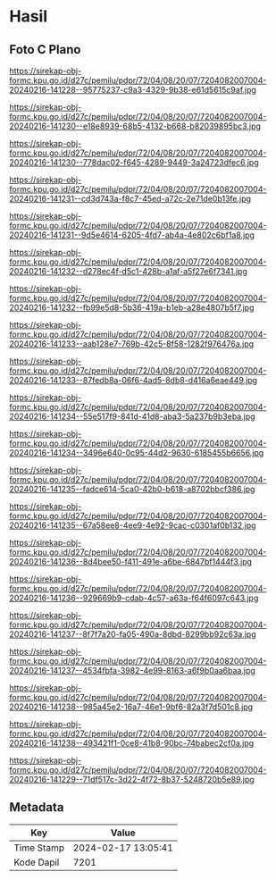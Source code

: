 # Hasil

## Foto C Plano

https://sirekap-obj-formc.kpu.go.id/d27c/pemilu/pdpr/72/04/08/20/07/7204082007004-20240216-141228--95775237-c9a3-4329-9b38-e61d5615c9af.jpg

https://sirekap-obj-formc.kpu.go.id/d27c/pemilu/pdpr/72/04/08/20/07/7204082007004-20240216-141230--e18e8939-68b5-4132-b668-b82039895bc3.jpg

https://sirekap-obj-formc.kpu.go.id/d27c/pemilu/pdpr/72/04/08/20/07/7204082007004-20240216-141230--778dac02-f645-4289-9449-3a24723dfec6.jpg

https://sirekap-obj-formc.kpu.go.id/d27c/pemilu/pdpr/72/04/08/20/07/7204082007004-20240216-141231--cd3d743a-f8c7-45ed-a72c-2e71de0b13fe.jpg

https://sirekap-obj-formc.kpu.go.id/d27c/pemilu/pdpr/72/04/08/20/07/7204082007004-20240216-141231--9d5e4614-6205-4fd7-ab4a-4e802c6bf1a8.jpg

https://sirekap-obj-formc.kpu.go.id/d27c/pemilu/pdpr/72/04/08/20/07/7204082007004-20240216-141232--d278ec4f-d5c1-428b-a1af-a5f27e6f7341.jpg

https://sirekap-obj-formc.kpu.go.id/d27c/pemilu/pdpr/72/04/08/20/07/7204082007004-20240216-141232--fb99e5d8-5b36-419a-b1eb-a28e4807b5f7.jpg

https://sirekap-obj-formc.kpu.go.id/d27c/pemilu/pdpr/72/04/08/20/07/7204082007004-20240216-141233--aab128e7-769b-42c5-8f58-1282f976476a.jpg

https://sirekap-obj-formc.kpu.go.id/d27c/pemilu/pdpr/72/04/08/20/07/7204082007004-20240216-141233--87fedb8a-06f6-4ad5-8db8-d416a6eae449.jpg

https://sirekap-obj-formc.kpu.go.id/d27c/pemilu/pdpr/72/04/08/20/07/7204082007004-20240216-141234--55e517f9-841d-41d8-aba3-5a237b9b3eba.jpg

https://sirekap-obj-formc.kpu.go.id/d27c/pemilu/pdpr/72/04/08/20/07/7204082007004-20240216-141234--3496e640-0c95-44d2-9630-6185455b6656.jpg

https://sirekap-obj-formc.kpu.go.id/d27c/pemilu/pdpr/72/04/08/20/07/7204082007004-20240216-141235--fadce614-5ca0-42b0-b618-a8702bbcf386.jpg

https://sirekap-obj-formc.kpu.go.id/d27c/pemilu/pdpr/72/04/08/20/07/7204082007004-20240216-141235--67a58ee8-4ee9-4e92-9cac-c0301af0b132.jpg

https://sirekap-obj-formc.kpu.go.id/d27c/pemilu/pdpr/72/04/08/20/07/7204082007004-20240216-141236--8d4bee50-f411-491e-a6be-6847bf1444f3.jpg

https://sirekap-obj-formc.kpu.go.id/d27c/pemilu/pdpr/72/04/08/20/07/7204082007004-20240216-141236--929669b9-cdab-4c57-a63a-f64f6097c643.jpg

https://sirekap-obj-formc.kpu.go.id/d27c/pemilu/pdpr/72/04/08/20/07/7204082007004-20240216-141237--8f7f7a20-fa05-490a-8dbd-8299bb92c63a.jpg

https://sirekap-obj-formc.kpu.go.id/d27c/pemilu/pdpr/72/04/08/20/07/7204082007004-20240216-141237--4534fbfa-3982-4e99-8163-a6f9b0aa6baa.jpg

https://sirekap-obj-formc.kpu.go.id/d27c/pemilu/pdpr/72/04/08/20/07/7204082007004-20240216-141238--985a45e2-16a7-46e1-9bf6-82a3f7d501c8.jpg

https://sirekap-obj-formc.kpu.go.id/d27c/pemilu/pdpr/72/04/08/20/07/7204082007004-20240216-141238--493421f1-0ce8-41b8-90bc-74babec2cf0a.jpg

https://sirekap-obj-formc.kpu.go.id/d27c/pemilu/pdpr/72/04/08/20/07/7204082007004-20240216-141229--71df517c-3d22-4f72-8b37-5248720b5e89.jpg


## Metadata

| Key        | Value               |
| ---------- | ------------------- |
| Time Stamp | 2024-02-17 13:05:41 |
| Kode Dapil | 7201                |



